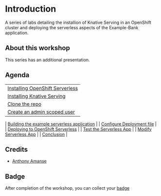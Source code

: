# Introduction

A series of labs detailing the installion of Knative Serving in an OpenShift cluster and deploying the serverless aspects of the Example-Bank application.

## About this workshop

This series has an additional presentation.

## Agenda

|  |
| :--- |
| [Installing OpenShift Serverless](serverless/lab/installing-openshift-serverless.md) |
| [Installing Knative Serving](serverless/lab/installing-knative-serving.md) |
| [Clone the repo](serverless/lab/clone-the-repo.md) |
| [Create an admin scoped user](serverless/lab/create-an-admin-scoped-user.md) |

| [Building the example serverless application](serverless/lab/building-the-example-serverless-application.md) |
| [Configure Deployment file](serverless/lab/configure-deployment-file.md) |
| [Deploying to OpenShift Serverless](serverless/lab/deploying-to-openshift-serverless.md) |
| [Test the Serverless App](serverless/lab/test-the-serverless-app.md) |
| [Modify Serverless App](serverless/lab/modify-serverless-app.md) |
| [Conclusion](serverless/lab/conclusion.md) |


## Credits

* [Anthony Amanse](https://github.com/AnthonyAmanse)

## Badge

After completion of the workshop, you can collect your [badge](https://www.youracclaim.com/org/ibm/badge/hybrid-cloud-conference-serverless-innovator)
